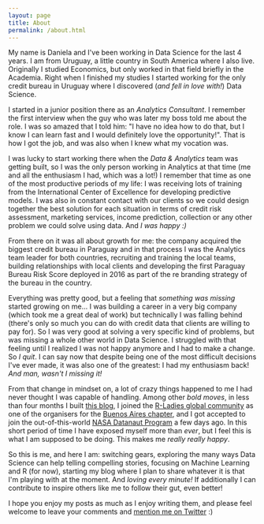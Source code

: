 ```yaml
---
layout: page
title: About
permalink: /about.html
---
```


My name is Daniela and I've been working in Data Science for the last 4 years. I am from Uruguay, a little country in South America where I also live. Originally I studied Economics, but only worked in that field briefly in the Academia. Right when I finished my studies I started working for the only credit bureau in Uruguay where I discovered (*and fell in love with!*) Data Science. 

I started in a junior position there as an *Analytics Consultant*. I remember the first interview when the guy who was later my boss told me about the role. I was so amazed that I told him: "I have no idea how to do that, but I know I can learn fast and I would definitely love the opportunity!". That is how I got the job, and was also when I knew what my vocation was.

I was lucky to start working there when the *Data & Analytics* team was getting built, so I was the only person working in Analytics at that time (me and all the enthusiasm I had, which was a lot!) I remember that time as one of the most productive periods of my life: I was receiving lots of training from the International Center of Excellence for developing predictive models. I was also in constant contact with our clients so we could design together the best solution for each situation in terms of credit risk assessment, marketing services, income prediction, collection or any other problem we could solve using data. And *I was happy :)*

From there on it was all about growth for me: the company acquired the biggest credit bureau in Paraguay and in that process I was the Analytics team leader for both countries, recruiting and training the local teams, building relationships with local clients and developing the first Paraguay Bureau Risk Score deployed in 2016 as part of the re branding strategy of the bureau in the country.

Everything was pretty good, but a feeling that *something was missing* started growing on me... I was building a career in a very big company (which took me a great deal of work) but technically I was falling behind (there's only so much you can do with credit data that clients are willing to pay for). So I was very good at solving a very specific kind of problems, but was missing a whole other world in Data Science. I struggled with that feeling until I realized I was not happy anymore and I had to make a change. So *I quit*. I can say now that despite being one of the most difficult decisions I've ever made, it was also one of the greatest: I had my enthusiasm back! *And man, wasn't I missing it!*

From that change in mindset on, a lot of crazy things happened to me I had never thought I was capable of handling. Among other *bold moves*, in less than four months I built [this blog](https://d4tagirl.com/), I joined the [R-Ladies global community](https://rladies.org/) as one of the organisers for the [Buenos Aires chapter](https://www.meetup.com/rladies-buenos-aires/), and I got accepted to join the out-of-this-world [NASA Datanaut Program](https://open.nasa.gov/explore/datanauts/) a few days ago. In this short period of time I have exposed myself more than *ever*, but I feel this is what I am supposed to be doing. This makes me *really really happy*.

So this is me, and here I am: switching gears, exploring the many ways Data Science can help telling compelling stories, focusing on Machine Learning and R (for now), starting my blog where I plan to share whatever it is that I'm playing with at the moment. And *loving every minute!* If additionally I can contribute to inspire others like me to follow their gut, even better!

I hope you enjoy my posts as much as I enjoy writing them, and please feel welcome to leave your comments and [mention me on Twitter](https://twitter.com/intent/tweet?user_id=114258616) :) 

